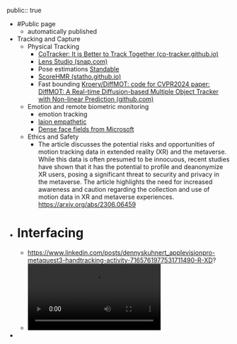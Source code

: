 public:: true

- #Public page
	- automatically published
- Tracking and Capture
	- Physical Tracking
		- [CoTracker: It is Better to Track Together (co-tracker.github.io)](https://co-tracker.github.io/)
		- [Lens Studio (snap.com)](https://ar.snap.com/lens-studio)
		- Pose estimations [Standable](https://www.standablevr.com/)
		- [ScoreHMR (statho.github.io)](https://statho.github.io/ScoreHMR/)
		- Fast bounding [Kroery/DiffMOT: code for CVPR2024 paper: DiffMOT: A Real-time Diffusion-based Multiple Object Tracker with Non-linear Prediction (github.com)](https://github.com/Kroery/DiffMOT)
	- Emotion and remote biometric monitoring
		- emotion tracking
		- [laion empathetic](https://dct.openempathic.ai/guide/#:~:text=Rating%20Arousal%20and%20Valence%3A)
		- [Dense face fields from Microsoft](https://microsoft.github.io/DenseLandmarks/)
	- Ethics and Safety
		- The article discusses the potential risks and opportunities of motion tracking data in extended reality (XR) and the metaverse. While this data is often presumed to be innocuous, recent studies have shown that it has the potential to profile and deanonymize XR users, posing a significant threat to security and privacy in the metaverse. The article highlights the need for increased awareness and caution regarding the collection and use of motion data in XR and metaverse experiences. https://arxiv.org/abs/2306.06459
- # Interfacing
	- https://www.linkedin.com/posts/dennyskuhnert_applevisionpro-metaquest3-handtracking-activity-7165761977531711490-R-XD?
	- ![video.mp4](../assets/video_1708453959982_0.mp4)
-